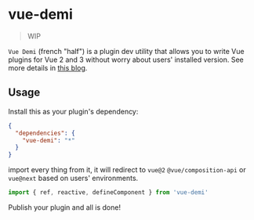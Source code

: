 # vue-demi

> WIP

`Vue Demi` (french "half") is a plugin dev utility that allows you to write Vue plugins for Vue 2 and 3 without worry about users' installed version. See more details in [this blog](https://antfu.me/posts/making-plugins-work-for-vue-2-and-3/).

## Usage

Install this as your plugin's dependency:

```json
{
  "dependencies": {
    "vue-demi": "*"
  }
}
```

import every thing from it, it will redirect to `vue@2` `@vue/composition-api` or `vue@next` based on users' environments.

```ts
import { ref, reactive, defineComponent } from 'vue-demi'
```

Publish your plugin and all is done!